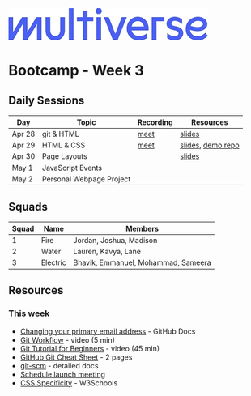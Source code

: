 ![Image](/img/Multiverse_Logo_rgb_ultra_25.jpg "Multiverse banner")

# Bootcamp - Week 3

## Daily Sessions
|Day|Topic|Recording|Resources|
|-----| ------------- |---------------------|--------|
|Apr 28|git & HTML|[meet](https://drive.google.com/file/d/18dj_oxPl5Q9FIJeI2sz6fFIY31-H-tVT)|[slides](https://docs.google.com/presentation/d/1gd4DZJQCV3sE-Vp1idIo9e5k9Uhr1hbgqiz14yo8hYQ)
|Apr 29|HTML & CSS|[meet](https://drive.google.com/file/d/1d5yaI_Vm4i14rqNCbPx_71zfniuu1ros)|[slides](https://docs.google.com/presentation/d/1hmEil1_WKpFbODJKpOaFnXqPF1InVOaT-dQwjvJa5ak), [demo repo](https://github.com/Laurie-Multiverse/html-css-demo)
|Apr 30|Page Layouts||[slides](https://docs.google.com/presentation/d/1mmwJlo3Hc75esd6WrGhEPrmF4A72j8O6eS_QY6MXlw0)
|May 1|JavaScript Events|
|May 2|Personal Webpage Project|

## Squads
|Squad|Name|Members|
|-----|----|-------|
|1|Fire|Jordan, Joshua, Madison
|2|Water|Lauren, Kavya, Lane
|3|Electric|Bhavik, Emmanuel, Mohammad, Sameera

## Resources

### This week
* [Changing your primary email address](https://docs.github.com/en/account-and-profile/setting-up-and-managing-your-personal-account-on-github/managing-email-preferences/changing-your-primary-email-address) - GitHub Docs
* [Git Workflow](https://zoom.us/clips/share/LJQAOr8nATG4LT-6VxfjRuVCPHR7iW8LYiX6t6lNEWbPZSgfUEddgNeNObdeXrjAlhZvmkhzeZYjywHtQgbh5f0C.LCPu3mOi9dTPvtQx) - video (5 min)
* [Git Tutorial for Beginners](https://youtu.be/AQ9ksXoBAOg) - video (45 min)
* [GitHub Git Cheat Sheet](https://education.github.com/git-cheat-sheet-education.pdf) - 2 pages
* [git-scm](https://git-scm.com) - detailed docs
* [Schedule launch meeting](https://calendly.com/laurie-corrin/multiverse-apprenticeship-launch-meeting)
* [CSS Specificity](https://www.w3schools.com/css/css_specificity.asp) - W3Schools
